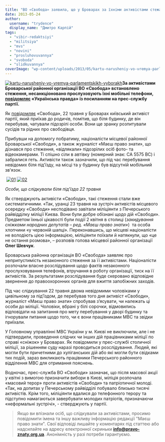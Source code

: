 ```yaml
---
title: "ВО «Свобода» заявила, що у Броварах за їхніми активістами стежать столичні правоохоронці"
date: 2013-05-24
author: 
  username: "trydence"
  display_name: "Дмитро Карпій"
tags: 
  - "vibir-redaktsiyi"
  - "militsiya"
  - "mvs"
  - "novini"
  - "prosluhovuvannya"
  - "svoboda"
  - "slidkuvannya"
coverImage: "wp-content/uploads/2013/05/kartu-narusheniy-vo-vremya-parlamentskikh-vyborakh.jpg"
---
```


[![kartu-narusheniy-vo-vremya-parlamentskikh-vyborakh](https://mpz.brovary.org/wp-content/uploads/2013/05/kartu-narusheniy-vo-vremya-parlamentskikh-vyborakh.jpg)](https://mpz.brovary.org/wp-content/uploads/2013/05/kartu-narusheniy-vo-vremya-parlamentskikh-vyborakh.jpg)**За активістами Броварської районної організації ВО «Свобода» встановлено стеження, несанкціоновано прослуховують їхні мобільні телефони, [повідомляє](http://www.pravda.com.ua/news/2013/05/24/6990618/) «Українська правда» із посиланням на прес-службу партії.**

Як [повідомляє](http://www.kyiv.svoboda.org.ua/diyalnist/novyny/039383/) «Свобода», 22 травня у Броварах київський активіст партії, який приїхав до родичів, помітив, що біля будинку, де він перебував, чатували підозрілі особи. Вони ще зранку розпитували сусідів та рідних про свободівця.

Прибувши на допомогу побратиму, націоналісти місцевої районної Броварської «Свободи», а також журналіст «Маєш право знати», що дізнався про стеження, «відлякали» підозрілих осіб фото- та відеокамерами. Ті спішно сіли в автівку (номерний знак: СА 5575 ВС) і забралися геть. Активісти також зазначили, що під час перебування невідомих біля під'їзду, на місці та у будинку був відсутній мобільний зв'язок.

 [![01](https://mpz.brovary.org/wp-content/uploads/2013/05/01.jpg)](https://mpz.brovary.org/wp-content/uploads/2013/05/01.jpg) [![02](https://mpz.brovary.org/wp-content/uploads/2013/05/02.jpg)](https://mpz.brovary.org/wp-content/uploads/2013/05/02.jpg)

_Особи, що слідкували біля під'їзда 22 травня_

Як стверджують активісти «Свободи», такі стеження стали вже систематичними. «Так, уранці 23 травня на зустріч активістів місцевого осередку «Свободи» несподівано завітали міліціянти з Печерського райвідділку міліції Києва. Вони були добре обізнані щодо дій «Свободи». Предметом їхньої цікавості були події 2 квітня в столиці (_закидування сніжками народних депутатів – ред. «Маєш право знати»_)  та особа хлопчини «у червоній шапці». Переконавшись, що місцеві націоналісти не володіють цією інформацією, міліціянти поїхали й натякнули, що «це не остання розмова», – розповів голова місцевої районної організації **Олег Шевчук**.

Броварська районна організація ВО «Свобода» заявляє про неприпустимість незаконного стеження за її активістами. Націоналісти розпочали власне розслідування щодо фактів незаконного прослуховування телефонів, втручання в роботу організації, тиск на її активістів. За результатами розслідування буде скеровано відповідне звернення до правоохоронних органів для вжиття запобіжних заходів.

Під час слідкування 22 травня двома невідомими чоловіками у цивільному за під’їздом, де перебував того дня активіст «Свободи», журналіст «Маєш право знати» спробував з’ясувати, чи належать ці особи до міліції. Чоловіки, вбрані у білі сорочки, відмовились відповідати на запитання про мету перебування у дворі будинку та ігнорували питання щодо того, чи є вони працівниками МВС та звідки приїхали.

У Головному управлінні МВС України у м. Києві не виключили, але і не підтвердили, проведення слідчих чи інших дій працівниками міліції по справі «сніжок» у Броварах. Як повідомили у прес-службі столичної міліції, за рішенням суду наразі проводиться розслідування. Людей, які могли бути причетними до хуліганських дій або які могли бути свідками тих подій, зараз викликають працівники Печерського районного відділення МВС для отримання пояснень.

Водночас, прес-служба ВО «Свободи» зазначає, що після масової акції у квітні з вимогою призначити вибори в Києві, міліція розпочала «масовий терор» проти активістів «Свободи» та патріотичної молоді. «Так, на допитах у Печерському райвідділі побувало близько тисячі активістів. Крім того, міліціянти вдалися до телефонного терору та підступно намагаються завербувати молодих патріотів, призначаючи «неформальні зустрічі», - стверджують у партії.

> Якщо ви впізнали осіб, що слідкували за активістами, просимо повідомити імена та іншу важливу інформацію редакції "Маєш право знати". Свої відповіді лишайте у коментарях під статтею або надсилайте на адресу електронної скриньки **info@pravo-znaty.org.ua**. Анонімність у разі потреби гарантуємо.
